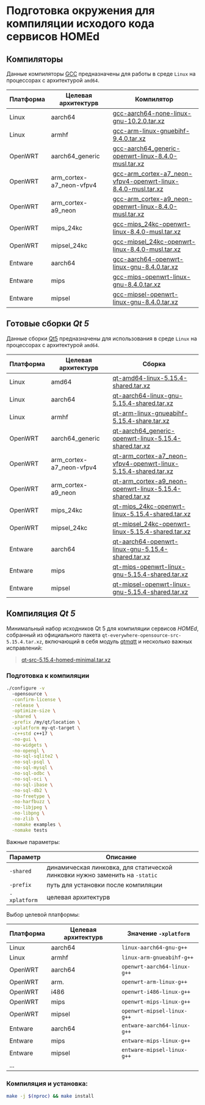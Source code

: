 # Подготовка окружения для компиляции исходого кода сервисов HOMEd

## Компиляторы

Данные компиляторы [GCC](ttps://ru.wikipedia.org/wiki/GNU_Compiler_Collection) предназначены для работы в среде `Linux` на процессорах с архитектурой `amd64`.

| Платформа | Целевая aрхитектурв | Компилятор |
|-----------|---------------------|------------|
| Linux   | aarch64                  | [gcc-aarch64-none-linux-gnu-10.2.0.tar.xz](https://sandbox.u236.org/toolchain/gcc/gcc-aarch64-none-linux-gnu-10.2.0.tar.xz) |
| Linux   | armhf                    | [gcc-arm-linux-gnuebihf-9.4.0.tar.xz](https://sandbox.u236.org/toolchain/gcc/gcc-arm-linux-gnuebihf-9.4.0.tar.xz) |
| OpenWRT | aarch64_generic          | [gcc-aarch64_generic-openwrt-linux-8.4.0-musl.tar.xz](https://sandbox.u236.org/toolchain/gcc/gcc-aarch64_generic-openwrt-linux-8.4.0-musl.tar.xz) |
| OpenWRT | arm_cortex-a7_neon-vfpv4 | [gcc-arm_cortex-a7_neon-vfpv4-openwrt-linux-8.4.0-musl.tar.xz](https://sandbox.u236.org/toolchain/gcc/gcc-arm_cortex-a7_neon-vfpv4-openwrt-linux-8.4.0-musl.tar.xz) |
| OpenWRT | arm_cortex-a9_neon       | [gcc-arm_cortex-a9_neon-openwrt-linux-8.4.0-musl.tar.xz](https://sandbox.u236.org/toolchain/gcc/gcc-arm_cortex-a9_neon-openwrt-linux-8.4.0-musl.tar.xz) |
| OpenWRT | mips_24kc                | [gcc-mips_24kc-openwrt-linux-8.4.0-musl.tar.xz](https://sandbox.u236.org/toolchain/gcc/gcc-mips_24kc-openwrt-linux-8.4.0-musl.tar.xz) |
| OpenWRT | mipsel_24kc              | [gcc-mipsel_24kc-openwrt-linux-8.4.0-musl.tar.xz](https://sandbox.u236.org/toolchain/gcc/gcc-mipsel_24kc-openwrt-linux-8.4.0-musl.tar.xz) |
| Entware | aarch64                  | [gcc-aarch64-openwrt-linux-gnu-8.4.0.tar.xz](https://sandbox.u236.org/toolchain/gcc/gcc-aarch64-openwrt-linux-gnu-8.4.0.tar.xz) |
| Entware | mips                     | [gcc-mips-openwrt-linux-gnu-8.4.0.tar.xz](https://sandbox.u236.org/toolchain/gcc/gcc-mips-openwrt-linux-gnu-8.4.0.tar.xz) |
| Entware | mipsel                   | [gcc-mipsel-openwrt-linux-gnu-8.4.0.tar.xz](https://sandbox.u236.org/toolchain/gcc/gcc-mipsel-openwrt-linux-gnu-8.4.0.tar.xz) |

## Готовые сборки _Qt 5_

Данные сборки [Qt5](https://doc.qt.io/qt-5) предназначены для использования в среде `Linux` на процессорах с архитектурой `amd64`.

| Платформа | Целевая aрхитектурв | Сборка |
|-----------|---------------------|--------|
| Linux   | amd64                    | [qt-amd64-linux-5.15.4-shared.tar.xz](https://sandbox.u236.org/toolchain/qt/qt-amd64-linux-5.15.4-shared.tar.xz) |
| Linux   | aarch64                  | [qt-aarch64-linux-gnu-5.15.4-shared.tar.xz](https://sandbox.u236.org/toolchain/qt/qt-aarch64-linux-gnu-5.15.4-shared.tar.xz) |
| Linux   | armhf                    | [qt-arm-linux-gnueabihf-5.15.4-share.tar.xz](https://sandbox.u236.org/toolchain/qt/qt-arm-linux-gnueabihf-5.15.4-shared.tar.xz) |
| OpenWRT | aarch64_generic          | [qt-aarch64_generic-openwrt-linux-5.15.4-shared.tar.xz](https://sandbox.u236.org/toolchain/qt/qt-aarch64_generic-openwrt-linux-5.15.4-shared.tar.xz) |
| OpenWRT | arm_cortex-a7_neon-vfpv4 | [qt-arm_cortex-a7_neon-vfpv4-openwrt-linux-5.15.4-shared.tar.xz](https://sandbox.u236.org/toolchain/qt/qt-arm_cortex-a7_neon-vfpv4-openwrt-linux-5.15.4-shared.tar.xz) |
| OpenWRT | arm_cortex-a9_neon       | [qt-arm_cortex-a9_neon-openwrt-linux-5.15.4-shared.tar.xz](https://sandbox.u236.org/toolchain/qt/qt-arm_cortex-a9_neon-openwrt-linux-5.15.4-shared.tar.xz) |
| OpenWRT | mips_24kc                | [qt-mips_24kc-openwrt-linux-5.15.4-shared.tar.xz](https://sandbox.u236.org/toolchain/qt/qt-mips_24kc-openwrt-linux-5.15.4-shared.tar.xz) |
| OpenWRT | mipsel_24kc              | [qt-mipsel_24kc-openwrt-linux-5.15.4-shared.tar.xz](https://sandbox.u236.org/toolchain/qt/qt-mipsel_24kc-openwrt-linux-5.15.4-shared.tar.xz) |
| Entware | aarch64                  | [qt-aarch64-openwrt-linux-gnu-5.15.4-shared.tar.xz](https://sandbox.u236.org/toolchain/qt/qt-aarch64-openwrt-linux-gnu-5.15.4-shared.tar.xz) |
| Entware | mips                     | [qt-mips-openwrt-linux-gnu-5.15.4-shared.tar.xz](https://sandbox.u236.org/toolchain/qt/qt-mips-openwrt-linux-gnu-5.15.4-shared.tar.xz) |
| Entware | mipsel                   | [qt-mipsel-openwrt-linux-gnu-5.15.4-shared.tar.xz](https://sandbox.u236.org/toolchain/qt/qt-mipsel-openwrt-linux-gnu-5.15.4-shared.tar.xz) |


## Компиляция _Qt 5_

Минимальный набор исходников Qt 5 для компиляции сервисов _HOMEd_, собранный из официального пакета `qt-everywhere-opensource-src-5.15.4.tar.xz`, включающий в себя модуль [qtmqtt](https://github.com/qt/qtmqtt) и несколько важных исправлений:

> [qt-src-5.15.4-homed-minimal.tar.xz](https://sandbox.u236.org/toolchain/qt-src-5.15.4-homed-minimal.tar.xz)

### Подготовка к компиляции

```sh
./configure -v
  -opensource \
  -confirm-license \
  -release \
  -optimize-size \
  -shared \
  -prefix /my/qt/location \
  -xplatform my-qt-target \
  -c++std c++17 \
  -no-gui \
  -no-widgets \
  -no-opengl \
  -no-sql-sqlite2 \
  -no-sql-psql \
  -no-sql-mysql \
  -no-sql-odbc \
  -no-sql-oci \
  -no-sql-ibase \
  -no-sql-db2 \
  -no-freetype \
  -no-harfbuzz \
  -no-libjpeg \
  -no-libpng \
  -no-zlib \
  -nomake examples \
  -nomake tests
```

Важные параметры:

| Параметр | Описание |
|----------|----------|
| `-shared`    | динамическая линковка, для статической линковки нужно заменить на `-static` |
| `-prefix`    | путь для установки после компиляции |
| `-xplatform` | целевая aрхитектурв |

Выбор целевой платформы:

| Платформа | Целевая aрхитектурв | Значение `-xplatform` |
|-----------|---------------------|-----------------------|
| Linux   | aarch64 | `linux-aarch64-gnu-g++` |
| Linux   | armhf   | `linux-arm-gnueabihf-g++` |
| OpenWRT | aarch64 | `openwrt-aarch64-linux-g++` |
| OpenWRT | arm.    | `openwrt-arm-linux-g++` |
| OpenWRT | i486    | `openwrt-i486-linux-g++` |
| OpenWRT | mips    | `openwrt-mips-linux-g++` |
| OpenWRT | mipsel  | `openwrt-mipsel-linux-g++` |
| Entware | aarch64 | `entware-aarch64-linux-g++` |
| Entware | mips    | `entware-mips-linux-g++` |
| Entware | mipsel  |`entware-mipsel-linux-g++` |
| ... |

### Компиляция и установка:

```sh
make -j $(nproc) && make install
```